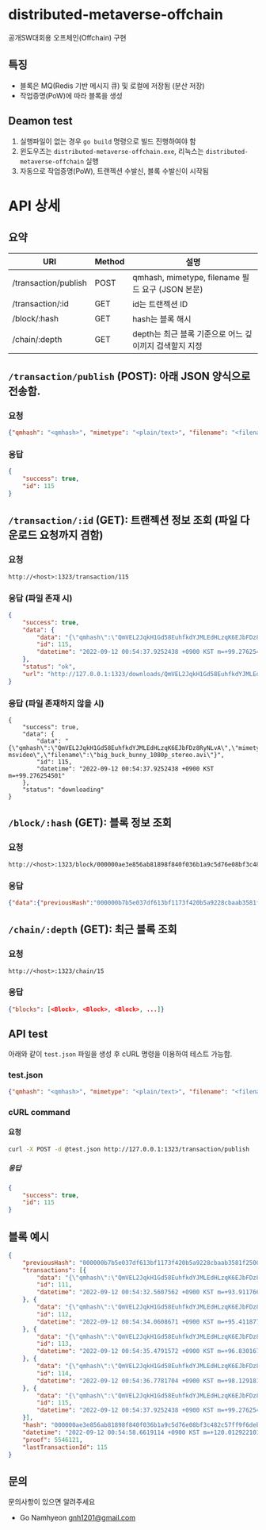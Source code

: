 # distributed-metaverse-offchain
공개SW대회용 오프체인(Offchain) 구현

## 특징
* 블록은 MQ(Redis 기반 메시지 큐) 및 로컬에 저장됨 (분산 저장)
* 작업증명(PoW)에 따라 블록을 생성

## Deamon test

1. 실행파일이 없는 경우 `go build` 명령으로 빌드 진행하여야 함
2. 윈도우즈는 `distributed-metaverse-offchain.exe`, 리눅스는 `distributed-metaverse-offchain` 실행
3. 자동으로 작업증명(PoW), 트랜젝션 수발신, 블록 수발신이 시작됨

# API 상세

## 요약
|URI|Method|설명|
|------|---|---|
|/transaction/publish|POST|qmhash, mimetype, filename 필드 요구 (JSON 본문)|
|/transaction/:id|GET|id는 트랜젝션 ID|
|/block/:hash|GET|hash는 블록 해시|
|/chain/:depth|GET|depth는 최근 블록 기준으로 어느 깊이끼지 검색할지 지정|

## `/transaction/publish` (POST): 아래 JSON 양식으로 전송함.

### 요청
```json
{"qmhash": "<qmhash>", "mimetype": "<plain/text>", "filename": "<filename>"}
```

### 응답
```json
{
    "success": true,
    "id": 115
}
```

## `/transaction/:id` (GET): 트랜젝션 정보 조회 (파일 다운로드 요청까지 겸함)

### 요청
```
http://<host>:1323/transaction/115
```

### 응답 (파일 존재 시)
```json
{
    "success": true,
    "data": {
        "data": "{\"qmhash\":\"QmVEL2JqkH1Gd58EuhfkdYJMLEdHLzqK6EJbFDz8RyNLvA\",\"mimetype\":\"video/x-msvideo\",\"filename\":\"big_buck_bunny_1080p_stereo.avi\"}",
        "id": 115,
        "datetime": "2022-09-12 00:54:37.9252438 +0900 KST m=+99.276254501"
    },
    "status": "ok",
    "url": "http://127.0.0.1:1323/downloads/QmVEL2JqkH1Gd58EuhfkdYJMLEdHLzqK6EJbFDz8RyNLvA"
}
```

### 응답 (파일 존재하지 않을 시)
```
{
    "success": true,
    "data": {
        "data": "{\"qmhash\":\"QmVEL2JqkH1Gd58EuhfkdYJMLEdHLzqK6EJbFDz8RyNLvA\",\"mimetype\":\"video/x-msvideo\",\"filename\":\"big_buck_bunny_1080p_stereo.avi\"}",
        "id": 115,
        "datetime": "2022-09-12 00:54:37.9252438 +0900 KST m=+99.276254501"
    },
    "status": "downloading"
}
```

## `/block/:hash` (GET): 블록 정보 조회

### 요청
```
http://<host>:1323/block/000000ae3e856ab81898f840f036b1a9c5d76e08bf3c482c57ff9f6deb303379
```

### 응답
```json
{"data":{"previousHash":"000000b7b5e037df613bf1173f420b5a9228cbaab3581f25005afe791aa1dfe7","transactions":[{"data":"{\"qmhash\":\"QmVEL2JqkH1Gd58EuhfkdYJMLEdHLzqK6EJbFDz8RyNLvA\",\"mimetype\":\"video/x-msvideo\",\"filename\":\"big_buck_bunny_1080p_stereo.avi\"}","id":111,"datetime":"2022-09-12 00:54:32.5607562 +0900 KST m=+93.911766901"},{"data":"{\"qmhash\":\"QmVEL2JqkH1Gd58EuhfkdYJMLEdHLzqK6EJbFDz8RyNLvA\",\"mimetype\":\"video/x-msvideo\",\"filename\":\"big_buck_bunny_1080p_stereo.avi\"}","id":112,"datetime":"2022-09-12 00:54:34.0608671 +0900 KST m=+95.411877801"},{"data":"{\"qmhash\":\"QmVEL2JqkH1Gd58EuhfkdYJMLEdHLzqK6EJbFDz8RyNLvA\",\"mimetype\":\"video/x-msvideo\",\"filename\":\"big_buck_bunny_1080p_stereo.avi\"}","id":113,"datetime":"2022-09-12 00:54:35.4791572 +0900 KST m=+96.830167901"},{"data":"{\"qmhash\":\"QmVEL2JqkH1Gd58EuhfkdYJMLEdHLzqK6EJbFDz8RyNLvA\",\"mimetype\":\"video/x-msvideo\",\"filename\":\"big_buck_bunny_1080p_stereo.avi\"}","id":114,"datetime":"2022-09-12 00:54:36.7781704 +0900 KST m=+98.129181101"},{"data":"{\"qmhash\":\"QmVEL2JqkH1Gd58EuhfkdYJMLEdHLzqK6EJbFDz8RyNLvA\",\"mimetype\":\"video/x-msvideo\",\"filename\":\"big_buck_bunny_1080p_stereo.avi\"}","id":115,"datetime":"2022-09-12 00:54:37.9252438 +0900 KST m=+99.276254501"}],"hash":"000000ae3e856ab81898f840f036b1a9c5d76e08bf3c482c57ff9f6deb303379","datetime":"2022-09-12 00:54:58.6619114 +0900 KST m=+120.012922101","proof":5546121,"lastTransactionId":115},"success":true}
```

## `/chain/:depth` (GET): 최근 블록 조회

### 요청
```
http://<host>:1323/chain/15
```

### 응답
```json
{"blocks": [<Block>, <Block>, <Block>, ...]}
```

## API test

아래와 같이 `test.json` 파일을 생성 후 cURL 명령을 이용하여 테스트 가능함.

### test.json

```json
{"qmhash": "<qmhash>", "mimetype": "<plain/text>", "filename": "<filename>"}
```

### cURL command

#### 요청
```bash
curl -X POST -d @test.json http://127.0.0.1:1323/transaction/publish
```

##### 응답
```json
{
    "success": true,
    "id": 115
}
```

## 블록 예시

```json
{
    "previousHash": "000000b7b5e037df613bf1173f420b5a9228cbaab3581f25005afe791aa1dfe7",
    "transactions": [{
        "data": "{\"qmhash\":\"QmVEL2JqkH1Gd58EuhfkdYJMLEdHLzqK6EJbFDz8RyNLvA\",\"mimetype\":\"video/x-msvideo\",\"filename\":\"big_buck_bunny_1080p_stereo.avi\"}",
        "id": 111,
        "datetime": "2022-09-12 00:54:32.5607562 +0900 KST m=+93.911766901"
    }, {
        "data": "{\"qmhash\":\"QmVEL2JqkH1Gd58EuhfkdYJMLEdHLzqK6EJbFDz8RyNLvA\",\"mimetype\":\"video/x-msvideo\",\"filename\":\"big_buck_bunny_1080p_stereo.avi\"}",
        "id": 112,
        "datetime": "2022-09-12 00:54:34.0608671 +0900 KST m=+95.411877801"
    }, {
        "data": "{\"qmhash\":\"QmVEL2JqkH1Gd58EuhfkdYJMLEdHLzqK6EJbFDz8RyNLvA\",\"mimetype\":\"video/x-msvideo\",\"filename\":\"big_buck_bunny_1080p_stereo.avi\"}",
        "id": 113,
        "datetime": "2022-09-12 00:54:35.4791572 +0900 KST m=+96.830167901"
    }, {
        "data": "{\"qmhash\":\"QmVEL2JqkH1Gd58EuhfkdYJMLEdHLzqK6EJbFDz8RyNLvA\",\"mimetype\":\"video/x-msvideo\",\"filename\":\"big_buck_bunny_1080p_stereo.avi\"}",
        "id": 114,
        "datetime": "2022-09-12 00:54:36.7781704 +0900 KST m=+98.129181101"
    }, {
        "data": "{\"qmhash\":\"QmVEL2JqkH1Gd58EuhfkdYJMLEdHLzqK6EJbFDz8RyNLvA\",\"mimetype\":\"video/x-msvideo\",\"filename\":\"big_buck_bunny_1080p_stereo.avi\"}",
        "id": 115,
        "datetime": "2022-09-12 00:54:37.9252438 +0900 KST m=+99.276254501"
    }],
    "hash": "000000ae3e856ab81898f840f036b1a9c5d76e08bf3c482c57ff9f6deb303379",
    "datetime": "2022-09-12 00:54:58.6619114 +0900 KST m=+120.012922101",
    "proof": 5546121,
    "lastTransactionId": 115
}
```

## 문의
문의사항이 있으면 알려주세요

* Go Namhyeon <gnh1201@gmail.com>
